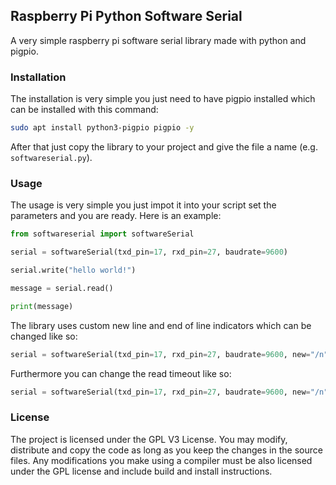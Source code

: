 ## Raspberry Pi Python Software Serial

A very simple raspberry pi software serial library made with python and pigpio.

### Installation

The installation is very simple you just need to have pigpio installed which can be installed with this command:

```Bash
sudo apt install python3-pigpio pigpio -y
```

After that just copy the library to your project and give the file a name (e.g. `softwareserial.py`).

### Usage

The usage is very simple you just impot it into your script set the parameters and you are ready. Here is an example:

```Python
from softwareserial import softwareSerial

serial = softwareSerial(txd_pin=17, rxd_pin=27, baudrate=9600)

serial.write("hello world!")

message = serial.read()

print(message)
```

The library uses custom new line and end of line indicators which can be changed like so:

```Python
serial = softwareSerial(txd_pin=17, rxd_pin=27, baudrate=9600, new="/n", eol="/n")
```

Furthermore you can change the read timeout like so:

```Python
serial = softwareSerial(txd_pin=17, rxd_pin=27, baudrate=9600, new="/n", eol="/n", timeout=15)
```

### License

The project is licensed under the GPL V3 License. You may modify, distribute and copy the code as long as you keep the changes in the source files. Any modifications you make using a compiler must be also licensed under the GPL license and include build and install instructions.
